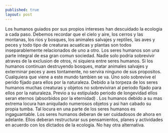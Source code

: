 ```yaml
---
published: true
layout: post
---
```




Los humanos guiados por sus propios intereses han descuidado la ecologia a cada paso. Debemos recordar que el cielo y aire, los cerros y las montanas, los rios y bosques, los animales salvajes y reptiles, las aves y peces y todo tipo de creaturas acuaticas y plantas son todos inseparablemente relacionados de uno a otro. Los seres humanos son una parte integral de esa gran comun sociedad. Nadie solo podria sobrevivir atraves de la exclusion de otros, ni siquiera entre seres humanos. Si los humanos continuan destruyendo bosques, matar animales salvajes y exterminar peces y aves tontamente, no servira ninguno de sus propositos. Cualquiera que viene a este mundo tambien se va. Uno solo sobrevive el perido fijado para ellos por la naturaleza. Debido a la torpeza de los seres humanos muchas creaturas y objetos no sobreviviran al periodo fijado para ellos por la naturaleza. Previo a su estipulado periodo de longevidad ellos seran eternos (absorbidos por la eternidad) . Los humanos debido a su mas extrema locura han aniquilado numerosos objetos y asi han cabado su propia tumba. Tal locura en una parte de los seres humanos es ingaguantable. Los seres humanos deberan de ser cuidadosos de ahora en adelante. Ellos deberan restructurar sus pensamientos, planes y actividades en acuerdo con los dictados de la ecologia. No hay otra alternativa.
